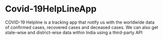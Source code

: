 # Covid-19HelpLineApp
COVID-19 Helpline is a tracking app that notify us with the worldwide data of confirmed cases, recovered cases and deceased cases. We can also get state-wise and district-wise data within India using a third-party API 
